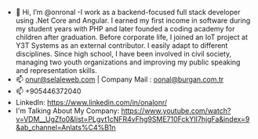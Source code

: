 - 👋 Hi, I’m @onronal
-I work as a backend-focused full stack developer using .Net Core and Angular. I earned my first income in software during my student years with PHP and later founded a coding academy for children after graduation. Before corporate life, I joined an IoT project at Y3T Systems as an external contributor. I easily adapt to different disciplines. Since high school, I have been involved in civil society, managing two youth organizations and improving my public speaking and representation skills.
- 📫 onur@selaleweb.com | Company Mail : oonal@burgan.com.tr
- 📫 +905446372040
- LinkedIn: https://www.linkedin.com/in/onalonr/
- I'm Talking About My Company: https://www.youtube.com/watch?v=VDM__UgZfo0&list=PLgvt1cNFR4vFhg9SME710FckYII7hjgFa&index=9&ab_channel=Anlats%C4%B1n
